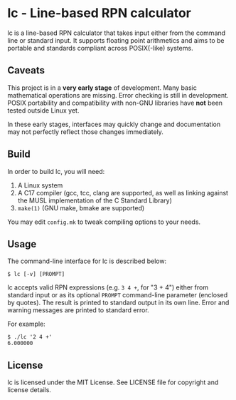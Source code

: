 # lc - Line-based RPN calculator

lc is a line-based RPN calculator that takes input either from the command line
or standard input. It supports floating point arithmetics and aims to be
portable and standards compliant across POSIX(-like) systems.

## Caveats

This project is in a **very early stage** of development. Many basic 
mathematical operations are missing. Error checking is still in development.
POSIX portability and compatibility with non-GNU libraries have **not** been
tested outside Linux yet.

In these early stages, interfaces may quickly change and documentation may not
perfectly reflect those changes immediately.

## Build

In order to build lc, you will need:

1. A Linux system
2. A C17 compiler (gcc, tcc, clang are supported, as well as linking against the
   MUSL implementation of the C Standard Library)
3. ``make(1)`` (GNU make, bmake are supported)

You may edit ``config.mk`` to tweak compiling options to your needs.

## Usage

The command-line interface for lc is described below:

```
$ lc [-v] [PROMPT]
```

lc accepts valid RPN expressions (e.g. ``3 4 +``, for "3 + 4") either from
standard input or as its optional ``PROMPT`` command-line parameter (enclosed by
quotes). The result is printed to standard output in its own line. Error and
warning messages are printed to standard error.

For example:

```
$ ./lc '2 4 +'
6.000000
```

## License

lc is licensed under the MIT License. See LICENSE file for copyright and
license details.

